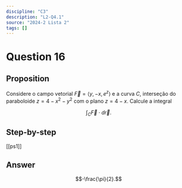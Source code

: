 ```yaml
---
discipline: "C3"
description: "L2-Q4.1"
source: "2024-2 Lista 2"
tags: []
---
```


# Question 16

## Proposition
Considere o campo vetorial $\vec F = \langle y, -x, e^z \rangle$ e a curva $C$, interseção do paraboloide $z = 4 - x^2 - y^2$ com o plano $z = 4 - x$. Calcule a integral

$$
\int_C \vec F \cdot d\vec r.
$$

## Step-by-step
[[ps1]]

## Answer
$$-\frac{\pi}{2}.$$

